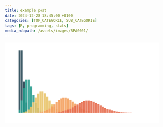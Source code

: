 ```yaml
---
title: example post
date: 2024-12-28 18:45:00 +0100
categories: [TOP_CATEGORIE, SUB_CATEGORIE]
tags: [R, programming, stats]
media_subpath: /assets/images/BPA0001/
---
```


![probability mass function](poisson_pmf.png)
